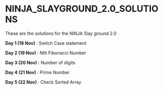 # NINJA_SLAYGROUND_2.0_SOLUTIONS
These are the solutions for the NINJA Slay ground 2.0

**Day 1 (18 Nov)** : Switch Case statement

**Day 2 (19 Nov)** : Nth Fibonacci Number

**Day 3 (20 Nov)** : Number of digits

**Day 4 (21 Nov)** : Prime Number

**Day 5 (22 Nov)** : Check Sorted Array
